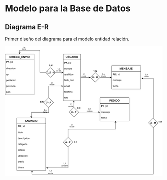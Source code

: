 # Modelo para la Base de Datos
## Diagrama E-R
Primer diseño del diagrama para el modelo entidad relación.

![](/bd/diagrama_e-r.svg)

